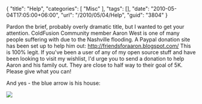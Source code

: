 {
	"title": "Help",
	"categories": [
		"Misc"
	],
	"tags": [],
	"date": "2010-05-04T17:05:00+06:00",
	"url": "/2010/05/04/Help",
	"guid": "3804"
}

Pardon the brief, probably overly dramatic title, but I wanted to get your attention. ColdFusion Community member Aaron West is one of many people suffering with due to the Nashville flooding. A Paypal donation site has been set up to help him out: <a href="http://friendsforaaron.blogspot.com/">http://friendsforaaron.blogspot.com/</a> This is 100% legit. If you've been a user of any of my open source stuff and have been looking to visit my wishlist, I'd urge you to send a donation to help Aaron and his family out. They are close to half way to their goal of 5K. Please give what you can!

And yes - the blue arrow is his house:

<img src="http://static.raymondcamden.com/images/aw.jpg" />